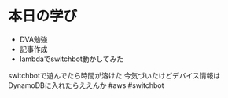 # 本日の学び
- DVA勉強
- 記事作成
- lambdaでswitchbot動かしてみた

switchbotで遊んでたら時間が溶けた
今気づいたけどデバイス情報はDynamoDBに入れたらええんか
#aws #switchbot
